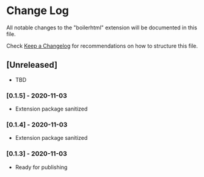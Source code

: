 # Change Log

All notable changes to the "boilerhtml" extension will be documented in this file.

Check [Keep a Changelog](http://keepachangelog.com/) for recommendations on how to structure this file.

## [Unreleased]

- TBD

### [0.1.5] - 2020-11-03

- Extension package sanitized

### [0.1.4] - 2020-11-03

- Extension package sanitized

### [0.1.3] - 2020-11-03

- Ready for publishing
